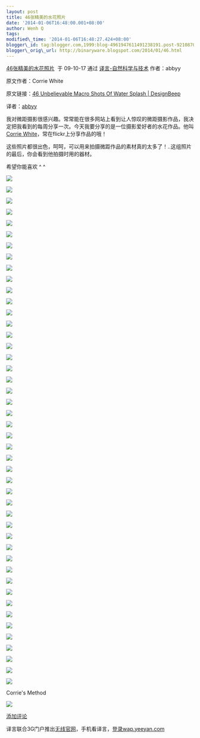 ```yaml
--- 
layout: post 
title: 46张精美的水花照片 
date: '2014-01-06T16:48:00.001+08:00' 
author: Wenh Q
tags:
modified\_time: '2014-01-06T16:48:27.424+08:00' 
blogger\_id: tag:blogger.com,1999:blog-4961947611491238191.post-9210870691103907959
blogger\_orig\_url: http://binaryware.blogspot.com/2014/01/46.html
---
```

[46张精美的水花照片](http://www.yeeyan.com/articles/view/48990/64012)  于
09-10-17 通过 [译言-自然科学与技术](http://www.yeeyan.com/) 作者：abbyy



原文作者：Corrie White

原文链接：[46 Unbelievable Macro Shots Of Water Splash |
DesignBeep](http://designbeep.com/2009/10/13/unbelievable-macro-shots-of-water-splash/)

译者：[abbyy](http://www.yeeyan.com/space/show/48990)



我对微距摄影很感兴趣。常常能在很多网站上看到让人惊叹的微距摄影作品，我决定把我看到的每周分享一次。今天我要分享的是一位摄影爱好者的水花作品。他叫
[Corrie
White](http://www.flickr.com/people/10756887@N07/)，常在flickr上分享作品的哦！



这些照片都很出色，呵呵，可以用来拍摄微距作品的素材真的太多了！..这组照片的最后，你会看到他拍摄时用的器材。



希望你能喜欢 
^ 
^





![](https://images-blogger-opensocial.googleusercontent.com/gadgets/proxy?url=http%3A%2F%2Fdesignbeep.com%2Fwp-content%2Fuploads%2F2009%2F10%2F3971402471_0b3c1b476d.jpg&container=blogger&gadget=a&rewriteMime=image%2F*)







![](https://images-blogger-opensocial.googleusercontent.com/gadgets/proxy?url=http%3A%2F%2Fdesignbeep.com%2Fwp-content%2Fuploads%2F2009%2F10%2F3956097994_c0e5f91112.jpg&container=blogger&gadget=a&rewriteMime=image%2F*)



![](https://images-blogger-opensocial.googleusercontent.com/gadgets/proxy?url=http%3A%2F%2Fdesignbeep.com%2Fwp-content%2Fuploads%2F2009%2F10%2F3949700324_af4af326e4.jpg&container=blogger&gadget=a&rewriteMime=image%2F*)



![](https://images-blogger-opensocial.googleusercontent.com/gadgets/proxy?url=http%3A%2F%2Fdesignbeep.com%2Fwp-content%2Fuploads%2F2009%2F10%2F3936113410_d043352ccb.jpg&container=blogger&gadget=a&rewriteMime=image%2F*)



![](https://images-blogger-opensocial.googleusercontent.com/gadgets/proxy?url=http%3A%2F%2Fdesignbeep.com%2Fwp-content%2Fuploads%2F2009%2F10%2F3933400510_02a16baa6f.jpg&container=blogger&gadget=a&rewriteMime=image%2F*)



![](https://images-blogger-opensocial.googleusercontent.com/gadgets/proxy?url=http%3A%2F%2Fdesignbeep.com%2Fwp-content%2Fuploads%2F2009%2F10%2F3930108529_59021eec12.jpg&container=blogger&gadget=a&rewriteMime=image%2F*)



![](https://images-blogger-opensocial.googleusercontent.com/gadgets/proxy?url=http%3A%2F%2Fdesignbeep.com%2Fwp-content%2Fuploads%2F2009%2F10%2F3907357268_904c172d5f.jpg&container=blogger&gadget=a&rewriteMime=image%2F*)



![](https://images-blogger-opensocial.googleusercontent.com/gadgets/proxy?url=http%3A%2F%2Fdesignbeep.com%2Fwp-content%2Fuploads%2F2009%2F10%2F3900917190_a5203a8e27.jpg&container=blogger&gadget=a&rewriteMime=image%2F*)



![](https://images-blogger-opensocial.googleusercontent.com/gadgets/proxy?url=http%3A%2F%2Fdesignbeep.com%2Fwp-content%2Fuploads%2F2009%2F10%2F3874053031_15fc533607.jpg&container=blogger&gadget=a&rewriteMime=image%2F*)



![](https://images-blogger-opensocial.googleusercontent.com/gadgets/proxy?url=http%3A%2F%2Fdesignbeep.com%2Fwp-content%2Fuploads%2F2009%2F10%2F3852944417_21672691fe.jpg&container=blogger&gadget=a&rewriteMime=image%2F*)



![](https://images-blogger-opensocial.googleusercontent.com/gadgets/proxy?url=http%3A%2F%2Fdesignbeep.com%2Fwp-content%2Fuploads%2F2009%2F10%2F3814572097_d042f44176.jpg&container=blogger&gadget=a&rewriteMime=image%2F*)



![](https://images-blogger-opensocial.googleusercontent.com/gadgets/proxy?url=http%3A%2F%2Fdesignbeep.com%2Fwp-content%2Fuploads%2F2009%2F10%2F3808267116_fea395ef8f.jpg&container=blogger&gadget=a&rewriteMime=image%2F*)



![](https://images-blogger-opensocial.googleusercontent.com/gadgets/proxy?url=http%3A%2F%2Fdesignbeep.com%2Fwp-content%2Fuploads%2F2009%2F10%2F3798014653_ede3bcb99a.jpg&container=blogger&gadget=a&rewriteMime=image%2F*)



![](https://images-blogger-opensocial.googleusercontent.com/gadgets/proxy?url=http%3A%2F%2Fdesignbeep.com%2Fwp-content%2Fuploads%2F2009%2F10%2F3772286004_0b6ae77c4f.jpg&container=blogger&gadget=a&rewriteMime=image%2F*)



![](https://images-blogger-opensocial.googleusercontent.com/gadgets/proxy?url=http%3A%2F%2Fdesignbeep.com%2Fwp-content%2Fuploads%2F2009%2F10%2F3757446617_ee935eaa22.jpg&container=blogger&gadget=a&rewriteMime=image%2F*)



![](https://images-blogger-opensocial.googleusercontent.com/gadgets/proxy?url=http%3A%2F%2Fdesignbeep.com%2Fwp-content%2Fuploads%2F2009%2F10%2F3742181339_4956cf0661.jpg&container=blogger&gadget=a&rewriteMime=image%2F*)



![](https://images-blogger-opensocial.googleusercontent.com/gadgets/proxy?url=http%3A%2F%2Fdesignbeep.com%2Fwp-content%2Fuploads%2F2009%2F10%2F3724420564_174eedd878.jpg&container=blogger&gadget=a&rewriteMime=image%2F*)



![](https://images-blogger-opensocial.googleusercontent.com/gadgets/proxy?url=http%3A%2F%2Fdesignbeep.com%2Fwp-content%2Fuploads%2F2009%2F10%2F3707251580_ac832652a3.jpg&container=blogger&gadget=a&rewriteMime=image%2F*)



![](https://images-blogger-opensocial.googleusercontent.com/gadgets/proxy?url=http%3A%2F%2Fdesignbeep.com%2Fwp-content%2Fuploads%2F2009%2F10%2F3640670917_ed3fb2dc38.jpg&container=blogger&gadget=a&rewriteMime=image%2F*)



![](https://images-blogger-opensocial.googleusercontent.com/gadgets/proxy?url=http%3A%2F%2Fdesignbeep.com%2Fwp-content%2Fuploads%2F2009%2F10%2F3607766766_b4d25bb48d.jpg&container=blogger&gadget=a&rewriteMime=image%2F*)



![](https://images-blogger-opensocial.googleusercontent.com/gadgets/proxy?url=http%3A%2F%2Fdesignbeep.com%2Fwp-content%2Fuploads%2F2009%2F10%2F3597376770_45b4055cb6.jpg&container=blogger&gadget=a&rewriteMime=image%2F*)



![](https://images-blogger-opensocial.googleusercontent.com/gadgets/proxy?url=http%3A%2F%2Fdesignbeep.com%2Fwp-content%2Fuploads%2F2009%2F10%2F3586566012_0f2e27fff4.jpg&container=blogger&gadget=a&rewriteMime=image%2F*)



![](https://images-blogger-opensocial.googleusercontent.com/gadgets/proxy?url=http%3A%2F%2Fdesignbeep.com%2Fwp-content%2Fuploads%2F2009%2F10%2F3573077499_148c86fd45.jpg&container=blogger&gadget=a&rewriteMime=image%2F*)



![](https://images-blogger-opensocial.googleusercontent.com/gadgets/proxy?url=http%3A%2F%2Fdesignbeep.com%2Fwp-content%2Fuploads%2F2009%2F10%2F3569002480_ea7a03156f.jpg&container=blogger&gadget=a&rewriteMime=image%2F*)



![](https://images-blogger-opensocial.googleusercontent.com/gadgets/proxy?url=http%3A%2F%2Fdesignbeep.com%2Fwp-content%2Fuploads%2F2009%2F10%2F3527640964_474dd9445c.jpg&container=blogger&gadget=a&rewriteMime=image%2F*)



![](https://images-blogger-opensocial.googleusercontent.com/gadgets/proxy?url=http%3A%2F%2Fdesignbeep.com%2Fwp-content%2Fuploads%2F2009%2F10%2F3468361813_9740724207.jpg&container=blogger&gadget=a&rewriteMime=image%2F*)



![](https://images-blogger-opensocial.googleusercontent.com/gadgets/proxy?url=http%3A%2F%2Fdesignbeep.com%2Fwp-content%2Fuploads%2F2009%2F10%2F3462141051_b3434d8a0b.jpg&container=blogger&gadget=a&rewriteMime=image%2F*)



![](https://images-blogger-opensocial.googleusercontent.com/gadgets/proxy?url=http%3A%2F%2Fdesignbeep.com%2Fwp-content%2Fuploads%2F2009%2F10%2F3434811721_3690f87358.jpg&container=blogger&gadget=a&rewriteMime=image%2F*)



![](https://images-blogger-opensocial.googleusercontent.com/gadgets/proxy?url=http%3A%2F%2Fdesignbeep.com%2Fwp-content%2Fuploads%2F2009%2F10%2F3424960576_cdf992c78b.jpg&container=blogger&gadget=a&rewriteMime=image%2F*)



![](https://images-blogger-opensocial.googleusercontent.com/gadgets/proxy?url=http%3A%2F%2Fdesignbeep.com%2Fwp-content%2Fuploads%2F2009%2F10%2F3387777475_8f57e7b2d7.jpg&container=blogger&gadget=a&rewriteMime=image%2F*)



![](https://images-blogger-opensocial.googleusercontent.com/gadgets/proxy?url=http%3A%2F%2Fdesignbeep.com%2Fwp-content%2Fuploads%2F2009%2F10%2F3384285194_d7d25f0bab.jpg&container=blogger&gadget=a&rewriteMime=image%2F*)



![](https://images-blogger-opensocial.googleusercontent.com/gadgets/proxy?url=http%3A%2F%2Fdesignbeep.com%2Fwp-content%2Fuploads%2F2009%2F10%2F3383474415_c68dc42aa0.jpg&container=blogger&gadget=a&rewriteMime=image%2F*)



![](https://images-blogger-opensocial.googleusercontent.com/gadgets/proxy?url=http%3A%2F%2Fdesignbeep.com%2Fwp-content%2Fuploads%2F2009%2F10%2F3350740494_73dcd93e0c.jpg&container=blogger&gadget=a&rewriteMime=image%2F*)



![](https://images-blogger-opensocial.googleusercontent.com/gadgets/proxy?url=http%3A%2F%2Fdesignbeep.com%2Fwp-content%2Fuploads%2F2009%2F10%2F3350735136_c8e52d50dd.jpg&container=blogger&gadget=a&rewriteMime=image%2F*)



![](https://images-blogger-opensocial.googleusercontent.com/gadgets/proxy?url=http%3A%2F%2Fdesignbeep.com%2Fwp-content%2Fuploads%2F2009%2F10%2F3350729808_8b7751e4df.jpg&container=blogger&gadget=a&rewriteMime=image%2F*)



![](https://images-blogger-opensocial.googleusercontent.com/gadgets/proxy?url=http%3A%2F%2Fdesignbeep.com%2Fwp-content%2Fuploads%2F2009%2F10%2F3349911391_c3d1c92608.jpg&container=blogger&gadget=a&rewriteMime=image%2F*)



![](https://images-blogger-opensocial.googleusercontent.com/gadgets/proxy?url=http%3A%2F%2Fdesignbeep.com%2Fwp-content%2Fuploads%2F2009%2F10%2F3349644949_47c28d0ea5.jpg&container=blogger&gadget=a&rewriteMime=image%2F*)



![](https://images-blogger-opensocial.googleusercontent.com/gadgets/proxy?url=http%3A%2F%2Fdesignbeep.com%2Fwp-content%2Fuploads%2F2009%2F10%2F3307286733_11d2824c69.jpg&container=blogger&gadget=a&rewriteMime=image%2F*)



![](https://images-blogger-opensocial.googleusercontent.com/gadgets/proxy?url=http%3A%2F%2Fdesignbeep.com%2Fwp-content%2Fuploads%2F2009%2F10%2F3302839812_693551cd32.jpg&container=blogger&gadget=a&rewriteMime=image%2F*)



![](https://images-blogger-opensocial.googleusercontent.com/gadgets/proxy?url=http%3A%2F%2Fdesignbeep.com%2Fwp-content%2Fuploads%2F2009%2F10%2F3293268025_cdc2a830e2.jpg&container=blogger&gadget=a&rewriteMime=image%2F*)



![](https://images-blogger-opensocial.googleusercontent.com/gadgets/proxy?url=http%3A%2F%2Fdesignbeep.com%2Fwp-content%2Fuploads%2F2009%2F10%2F3283578512_02266c1179.jpg&container=blogger&gadget=a&rewriteMime=image%2F*)



![](https://images-blogger-opensocial.googleusercontent.com/gadgets/proxy?url=http%3A%2F%2Fdesignbeep.com%2Fwp-content%2Fuploads%2F2009%2F10%2F3283035861_ddb367187b.jpg&container=blogger&gadget=a&rewriteMime=image%2F*)



![](https://images-blogger-opensocial.googleusercontent.com/gadgets/proxy?url=http%3A%2F%2Fdesignbeep.com%2Fwp-content%2Fuploads%2F2009%2F10%2F3283032463_b22da15d99.jpg&container=blogger&gadget=a&rewriteMime=image%2F*)



![](https://images-blogger-opensocial.googleusercontent.com/gadgets/proxy?url=http%3A%2F%2Fdesignbeep.com%2Fwp-content%2Fuploads%2F2009%2F10%2F3275315567_3cb1956003.jpg&container=blogger&gadget=a&rewriteMime=image%2F*)



![](https://images-blogger-opensocial.googleusercontent.com/gadgets/proxy?url=http%3A%2F%2Fdesignbeep.com%2Fwp-content%2Fuploads%2F2009%2F10%2F3274335495_f1836d2e99.jpg&container=blogger&gadget=a&rewriteMime=image%2F*)



![](https://images-blogger-opensocial.googleusercontent.com/gadgets/proxy?url=http%3A%2F%2Fdesignbeep.com%2Fwp-content%2Fuploads%2F2009%2F10%2F3263071499_a9e3402a1b.jpg&container=blogger&gadget=a&rewriteMime=image%2F*)



Corrie's Method



![](https://images-blogger-opensocial.googleusercontent.com/gadgets/proxy?url=http%3A%2F%2Fdesignbeep.com%2Fwp-content%2Fuploads%2F2009%2F10%2F3930123271_9de42d7e9b.jpg&container=blogger&gadget=a&rewriteMime=image%2F*)



[添加评论](http://www.yeeyan.com/articles/view/48990/64012#newComment)



译言联合3G门户推出[无线官网](http://www.3g.cn/hezuo/yeeyan/index.htm)，手机看译言，[登录wap.yeeyan.com](http://wap.yeeyan.com/)
